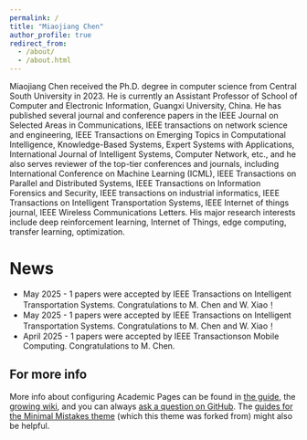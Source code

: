 ```yaml
---
permalink: /
title: "Miaojiang Chen"
author_profile: true
redirect_from: 
  - /about/
  - /about.html
---
```


Miaojiang Chen received the Ph.D. degree in computer science from Central South University in 2023. He is currently an Assistant Professor of School of Computer and Electronic Information, Guangxi University, China. He has published several journal and
conference papers in the IEEE Journal on Selected Areas in Communications, IEEE transactions on network science and engineering, IEEE Transactions on Emerging Topics in Computational Intelligence, Knowledge-Based Systems, Expert Systems with Applications, International Journal of Intelligent Systems, Computer Network, etc., and  he also serves reviewer of the top-tier conferences and journals, including International Conference on Machine Learning (ICML), IEEE Transactions on Parallel and Distributed Systems, IEEE Transactions on Information Forensics and Security, IEEE transactions on industrial informatics, IEEE Transactions on Intelligent
Transportation Systems, IEEE Internet of things journal, IEEE Wireless Communications Letters. His major research interests include deep reinforcement learning, Internet of Things, edge computing, transfer learning,  optimization.

News
======
- May 2025 - 1 papers were accepted by IEEE Transactions on Intelligent Transportation Systems. Congratulations to M. Chen and W. Xiao！
- May 2025 - 1 papers were accepted by IEEE Transactions on Intelligent Transportation Systems. Congratulations to M. Chen and W. Xiao！
- April 2025 - 1 papers were accepted by IEEE Transactionson Mobile Computing. Congratulations to M. Chen.







For more info
------
More info about configuring Academic Pages can be found in [the guide](https://academicpages.github.io/markdown/), the [growing wiki](https://github.com/academicpages/academicpages.github.io/wiki), and you can always [ask a question on GitHub](https://github.com/academicpages/academicpages.github.io/discussions). The [guides for the Minimal Mistakes theme](https://mmistakes.github.io/minimal-mistakes/docs/configuration/) (which this theme was forked from) might also be helpful.
